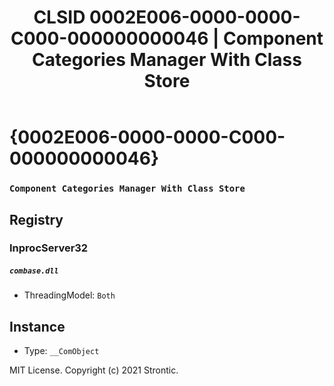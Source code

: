 ﻿---
title: "CLSID 0002E006-0000-0000-C000-000000000046 | Component Categories Manager With Class Store"
excerpt: What is COM-Object CLSID 0002E006-0000-0000-C000-000000000046?
---

# {0002E006-0000-0000-C000-000000000046}

### `Component Categories Manager With Class Store`

## Registry


### InprocServer32

##### `combase.dll`
* ThreadingModel: `Both`

## Instance

* Type: `__ComObject`

MIT License. Copyright (c) 2021 Strontic.


